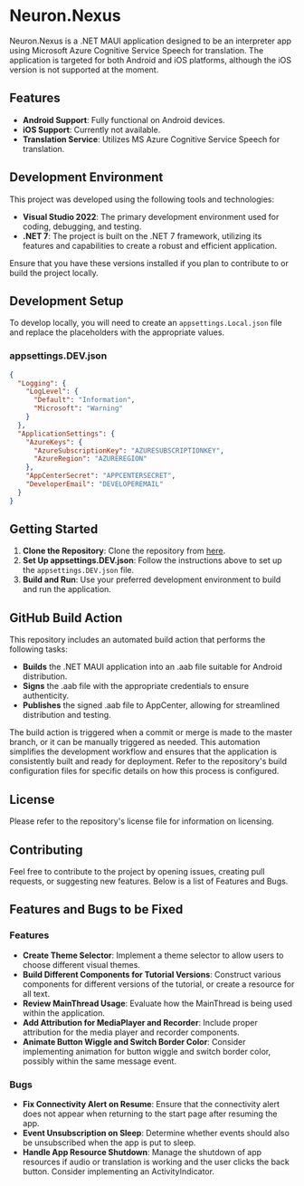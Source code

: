 # Neuron.Nexus

Neuron.Nexus is a .NET MAUI application designed to be an interpreter app using Microsoft Azure Cognitive Service Speech for translation. The application is targeted for both Android and iOS platforms, although the iOS version is not supported at the moment.

## Features

- **Android Support**: Fully functional on Android devices.
- **iOS Support**: Currently not available.
- **Translation Service**: Utilizes MS Azure Cognitive Service Speech for translation.

## Development Environment

This project was developed using the following tools and technologies:

- **Visual Studio 2022**: The primary development environment used for coding, debugging, and testing.
- **.NET 7**: The project is built on the .NET 7 framework, utilizing its features and capabilities to create a robust and efficient application.

Ensure that you have these versions installed if you plan to contribute to or build the project locally.


## Development Setup

To develop locally, you will need to create an `appsettings.Local.json` file and replace the placeholders with the appropriate values.

### appsettings.DEV.json
```json
{
  "Logging": {
    "LogLevel": {
      "Default": "Information",
      "Microsoft": "Warning"
    }
  },
  "ApplicationSettings": {
    "AzureKeys": {
      "AzureSubscriptionKey": "AZURESUBSCRIPTIONKEY",
      "AzureRegion": "AZUREREGION"
    },
    "AppCenterSecret": "APPCENTERSECRET",
    "DeveloperEmail": "DEVELOPEREMAIL"
  }
}
```
## Getting Started

1. **Clone the Repository**: Clone the repository from [here](https://github.com/AllramEst83/Neuron.Nexus).
2. **Set Up appsettings.DEV.json**: Follow the instructions above to set up the `appsettings.DEV.json` file.
3. **Build and Run**: Use your preferred development environment to build and run the application.

## GitHub Build Action

This repository includes an automated build action that performs the following tasks:

- **Builds** the .NET MAUI application into an .aab file suitable for Android distribution.
- **Signs** the .aab file with the appropriate credentials to ensure authenticity.
- **Publishes** the signed .aab file to AppCenter, allowing for streamlined distribution and testing.

The build action is triggered when a commit or merge is made to the master branch, or it can be manually triggered as needed. This automation simplifies the development workflow and ensures that the application is consistently built and ready for deployment. Refer to the repository's build configuration files for specific details on how this process is configured.

## License

Please refer to the repository's license file for information on licensing.

## Contributing

Feel free to contribute to the project by opening issues, creating pull requests, or suggesting new features. Below is a list of Features and Bugs.

## Features and Bugs to be Fixed

### Features
- **Create Theme Selector**: Implement a theme selector to allow users to choose different visual themes.
- **Build Different Components for Tutorial Versions**: Construct various components for different versions of the tutorial, or create a resource for all text.
- **Review MainThread Usage**: Evaluate how the MainThread is being used within the application.
- **Add Attribution for MediaPlayer and Recorder**: Include proper attribution for the media player and recorder components.
- **Animate Button Wiggle and Switch Border Color**: Consider implementing animation for button wiggle and switch border color, possibly within the same message event.

### Bugs
- **Fix Connectivity Alert on Resume**: Ensure that the connectivity alert does not appear when returning to the start page after resuming the app.
- **Event Unsubscription on Sleep**: Determine whether events should also be unsubscribed when the app is put to sleep.
- **Handle App Resource Shutdown**: Manage the shutdown of app resources if audio or translation is working and the user clicks the back button. Consider implementing an ActivityIndicator.

